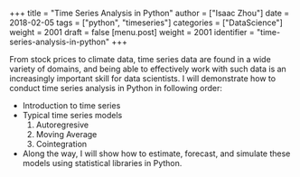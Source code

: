 +++
title = "Time Series Analysis in Python"
author = ["Isaac Zhou"]
date = 2018-02-05
tags = ["python", "timeseries"]
categories = ["DataScience"]
weight = 2001
draft = false
[menu.post]
  weight = 2001
  identifier = "time-series-analysis-in-python"
+++

From stock prices to climate data, time series data are found in a wide variety of domains, and being able to effectively work with such data is an increasingly important skill for data scientists.
I will demonstrate how to conduct time series analysis in Python in following order:

-   Introduction to time series
-   Typical time series models
    1.  Autoregresive
    2.  Moving Average
    3.  Cointegration
-   Along the way, I will show how to estimate, forecast, and simulate these models using statistical libraries in Python.
